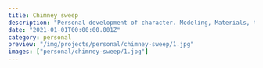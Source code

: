 ```yaml
---
title: Chimney sweep
description: "Personal development of character. Modeling, Materials, textures, Comp."
date: "2021-01-01T00:00:00.001Z"
category: personal
preview: "/img/projects/personal/chimney-sweep/1.jpg"
images: ["personal/chimney-sweep/1.jpg"]
---
```


<!-- TODO: Falta video -->